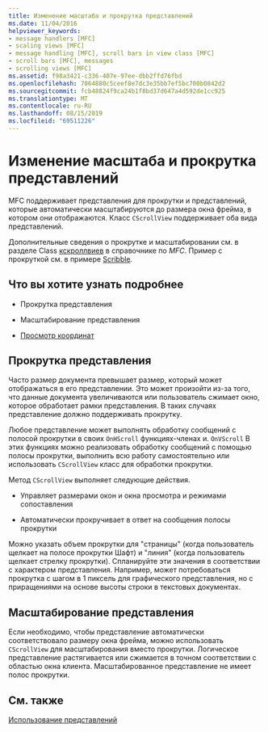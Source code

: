 ```yaml
---
title: Изменение масштаба и прокрутка представлений
ms.date: 11/04/2016
helpviewer_keywords:
- message handlers [MFC]
- scaling views [MFC]
- message handling [MFC], scroll bars in view class [MFC]
- scroll bars [MFC], messages
- scrolling views [MFC]
ms.assetid: f98a3421-c336-407e-97ee-dbb2ffd76fbd
ms.openlocfilehash: 7064880c5ceef8e7dc3e35bb7ef5bc700b0842d2
ms.sourcegitcommit: fcb48824f9ca24b1f8bd37d647a4d592de1cc925
ms.translationtype: MT
ms.contentlocale: ru-RU
ms.lasthandoff: 08/15/2019
ms.locfileid: "69511226"
---
```

# <a name="scrolling-and-scaling-views"></a>Изменение масштаба и прокрутка представлений

MFC поддерживает представления для прокрутки и представлений, которые автоматически масштабируются до размера окна фрейма, в котором они отображаются. Класс `CScrollView` поддерживает оба вида представлений.

Дополнительные сведения о прокрутке и масштабировании см. в разделе Class [кскроллвиев](../mfc/reference/cscrollview-class.md) в справочнике по *MFC*. Пример с прокруткой см. в примере [Scribble](../overview/visual-cpp-samples.md).

## <a name="what-do-you-want-to-know-more-about"></a>Что вы хотите узнать подробнее

- Прокрутка представления

- Масштабирование представления

- [Просмотр координат](/windows/win32/gdi/window-coordinate-system)

##  <a name="_core_scrolling_a_view"></a>Прокрутка представления

Часто размер документа превышает размер, который может отображаться в его представлении. Это может произойти из-за того, что данные документа увеличиваются или пользователь сжимает окно, которое обработает рамки представления. В таких случаях представление должно поддерживать прокрутку.

Любое представление может выполнять обработку сообщений с полосой прокрутки в своих `OnHScroll` функциях-членах и. `OnVScroll` В этих функциях можно реализовать обработку сообщений с помощью полосы прокрутки, выполнить всю работу самостоятельно или использовать `CScrollView` класс для обработки прокрутки.

Метод `CScrollView` выполняет следующие действия.

- Управляет размерами окон и окна просмотра и режимами сопоставления

- Автоматически прокручивает в ответ на сообщения полосы прокрутки

Можно указать объем прокрутки для "страницы" (когда пользователь щелкает на полосе прокрутки Шафт) и "линия" (когда пользователь щелкает стрелку прокрутки). Спланируйте эти значения в соответствии с характером представления. Например, может потребоваться прокрутка с шагом в 1 пиксель для графического представления, но с приращениями на основе высоты строки в текстовых документах.

##  <a name="_core_scaling_a_view"></a>Масштабирование представления

Если необходимо, чтобы представление автоматически соответствовало размеру окна фрейма, можно использовать `CScrollView` для масштабирования вместо прокрутки. Логическое представление растягивается или сжимается в точном соответствии с областью окна клиента. Масштабированное представление не имеет полос прокрутки.

## <a name="see-also"></a>См. также

[Использование представлений](../mfc/using-views.md)
